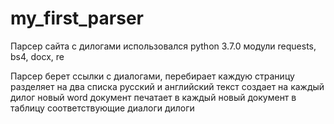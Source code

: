 # my_first_parser
Парсер сайта с дилогами
использовался python 3.7.0
модули requests, bs4, docx, re

Парсер берет ссылки с диалогами, перебирает каждую страницу
разделяет на два списка русский и английский текст
создает на каждый дилог новый word документ
печатает в каждый новый документ в таблицу соответствующие диалоги дилоги
